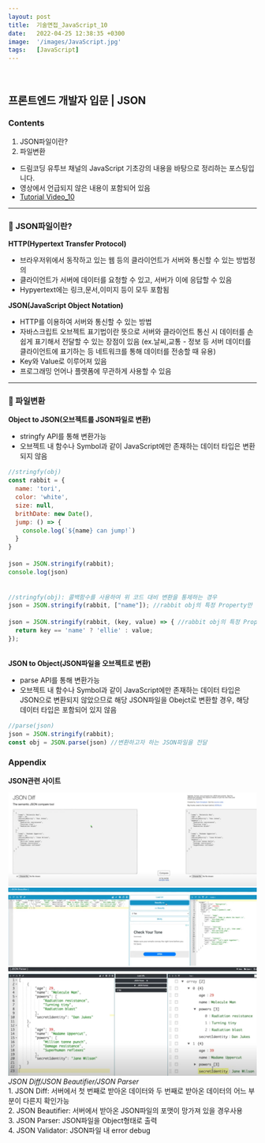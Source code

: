 ```yaml
---
layout: post
title:  기술면접_JavaScript_10
date:   2022-04-25 12:38:35 +0300
image:  '/images/JavaScript.jpg'
tags:   [JavaScript]
---
```

<br/>

## 프론트엔드 개발자 입문 | JSON<br/>

### Contents <br/>
1. JSON파일이란?<br/>
2. 파일변환<br/>


* 드림코딩 유투브 채널의 JavaScript 기초강의 내용을 바탕으로 정리하는 포스팅입니다. <br/>
* 영상에서 언급되지 않은 내용이 포함되어 있음<br/>
* [Tutorial Video_10](https://www.youtube.com/watch?v=FN_D4Ihs3LE&list=PLv2d7VI9OotTVOL4QmPfvJWPJvkmv6h-2&index=10)<br/>

___

### :bell: JSON파일이란? <br/>
**HTTP(Hypertext Transfer Protocol)**
  - 브라우저위에서 동작하고 있는 웹 등의 클라이언트가 서버와 통신할 수 있는 방법정의<br/>
  - 클라이언트가 서버에 데이터를 요청할 수 있고, 서버가 이에 응답할 수 있음<br/>
  - Hypyertext에는 링크,문서,이미지 등이 모두 포함됨 <br/>

**JSON(JavaScript Object Notation)**<br/>
  - HTTP를 이용하여 서버와 통신할 수 있는 방법<br/>
  - 자바스크립트 오브젝트 표기법이란 뜻으로 서버와 클라이언트 통신 시 데이터를 손쉽게 표기해서 전달할 수 있는 장점이 있음 (ex.날씨,교통 - 정보 등 서버 데이터를 클라이언트에 표기하는 등 네트워크를 통해 데이터를 전송할 때 유용)<br/>
  - Key와 Value로 이루어져 있음<br/>
  - 프로그래밍 언어나 플랫폼에 무관하게 사용할 수 있음<br/>

___

### :bell: 파일변환 <br/>
**Object to JSON(오브젝트를 JSON파일로 변환)**<br/>
- stringfy API를 통해 변환가능<br/>
- 오브젝트 내 함수나 Symbol과 같이 JavaScript에만 존재하는 데이터 타입은 변환되지 않음<br/>

```javascript
//stringfy(obj)
const rabbit = {
  name: 'tori',
  color: 'white',
  size: null,
  brithDate: new Date(),
  jump: () => {
    console.log(`${name} can jump!`)
  }
}

json = JSON.stringify(rabbit);
console.log(json)


//stringfy(obj): 콜백함수를 사용하여 위 코드 대비 변환을 통제하는 경우
json = JSON.stringify(rabbit, ["name"]); //rabbit obj의 특정 Property만 변환하고자 하는 경우 사용

json = JSON.stringify(rabbit, (key, value) => { //rabbit obj의 특정 Property의 값을 변경하여 변환하고자 하는 경우 사용
  return key == 'name' ? 'ellie' : value;
}); 
```

**<br/>JSON to Object(JSON파일을 오브젝트로 변환)**<br/>
- parse API를 통해 변환가능<br/>
- 오브젝트 내 함수나 Symbol과 같이 JavaScript에만 존재하는 데이터 타입은 JSON으로 변환되지 않았으므로 해당 JSON파일을 Obejct로 변환할 경우, 해당 데이터 타입은 포함되어 있지 않음<br/>

```javascript
//parse(json)
json = JSON.stringify(rabbit);
const obj = JSON.parse(json) //변환하고자 하는 JSON파일을 전달
```

### Appendix<br/>
**JSON관련 사이트**<br/>
<div class="gallery-box">
  <div class="gallery">
    <img src="/images/Posting/JavaScript/15.png" alt="Project">
    <img src="/images/Posting/JavaScript/16.png" alt="Project">
    <img src="/images/Posting/JavaScript/17.png" alt="Project">
  </div>
  <em>JSON Diff/JSON Beautifier/JSON Parser <a href="https://unsplash.com/" target="_blank"></a></em>
</div>
1. JSON Diff: 서버에서 첫 번째로 받아온 데이터와 두 번째로 받아온 데이터의 어느 부분이 다른지 확인가능<br/>
2. JSON Beautifier: 서버에서 받아온 JSON파일의 포맷이 망가져 있을 경우사용<br/>
3. JSON Parser: JSON파일을 Object형태로 출력<br/>
4. JSON Validator: JSON파일 내 error debug<br/>

